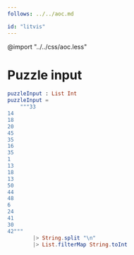 ```yaml
---
follows: ../../aoc.md

id: "litvis"
---
```


@import "../../css/aoc.less"

# Puzzle input

```elm {l=hidden r}
puzzleInput : List Int
puzzleInput =
    """33
14
18
20
45
35
16
35
1
13
18
13
50
44
48
6
24
41
30
42"""
        |> String.split "\n"
        |> List.filterMap String.toInt
```
